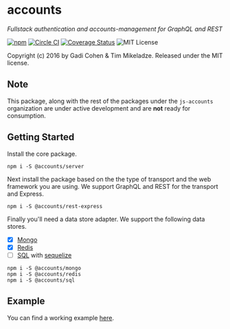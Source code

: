 # accounts

*Fullstack authentication and accounts-management for GraphQL and REST*

[![npm](https://img.shields.io/npm/v/@accounts/accounts.svg?maxAge=2592000)](https://www.npmjs.com/package/@accounts/accounts) [![Circle CI](https://circleci.com/gh/js-accounts/accounts.svg?style=shield)](https://circleci.com/gh/js-accounts/accounts) [![Coverage Status](https://coveralls.io/repos/github/js-accounts/accounts/badge.svg?branch=master)](https://coveralls.io/github/js-accounts/accounts?branch=master) ![MIT License](https://img.shields.io/badge/license-MIT-blue.svg)

Copyright (c) 2016 by Gadi Cohen & Tim Mikeladze.  Released under the MIT license.

## Note

This package, along with the rest of the packages under the `js-accounts` organization are under active development and are **not** ready for consumption.

## Getting Started

Install the core package.

```
npm i -S @accounts/server
```

Next install the package based on the the type of transport and the web framework you are using. We support GraphQL and REST for the transport and Express.

```
npm i -S @accounts/rest-express
```

Finally you'll need a data store adapter. We support the following data stores.

- [x] [Mongo](https://github.com/js-accounts/mongo)
- [x] [Redis](https://github.com/js-accounts/redis)
- [ ] [SQL](https://github.com/js-accounts/sql) with [sequelize](http://docs.sequelizejs.com/en/v3/)

```
npm i -S @accounts/mongo
npm i -S @accounts/redis
npm i -S @accounts/sql
```

## Example

You can find a working example [here](https://github.com/js-accounts/rest-example).
